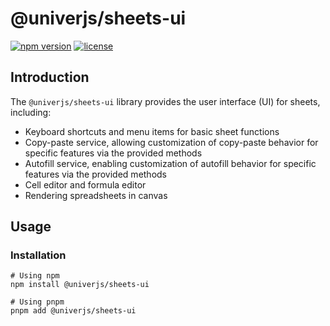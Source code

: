 # @univerjs/sheets-ui

[![npm version](https://img.shields.io/npm/v/@univerjs/sheets-ui)](https://npmjs.org/package/@univerjs/sheets-ui)
[![license](https://img.shields.io/npm/l/@univerjs/sheets-ui)](https://img.shields.io/npm/l/@univerjs/sheets-ui)

## Introduction

The `@univerjs/sheets-ui` library provides the user interface (UI) for sheets, including:

* Keyboard shortcuts and menu items for basic sheet functions
* Copy-paste service, allowing customization of copy-paste behavior for specific features via the provided methods
* Autofill service, enabling customization of autofill behavior for specific features via the provided methods
* Cell editor and formula editor
* Rendering spreadsheets in canvas

## Usage

### Installation

```shell
# Using npm
npm install @univerjs/sheets-ui

# Using pnpm
pnpm add @univerjs/sheets-ui
```
